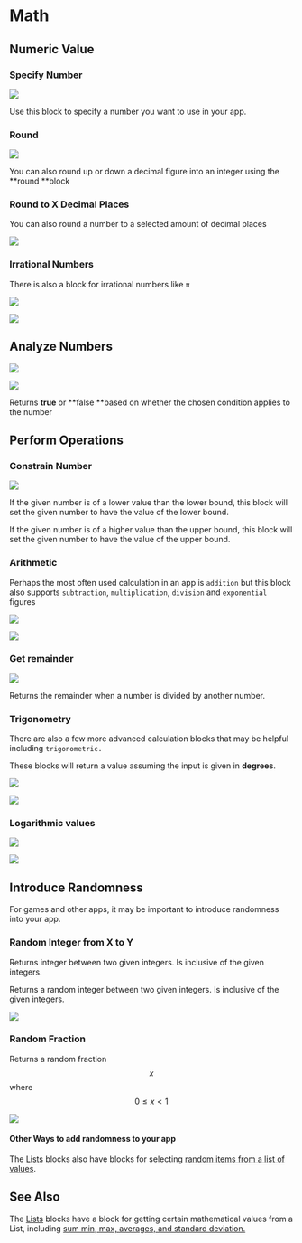 # Math

## Numeric Value

### Specify Number

![](.gitbook/assets/blocks-math-fig-2.png)

Use this block to specify a number you want to use in your app.

### Round

![](.gitbook/assets/screen-shot-2021-04-08-at-12.18.39-pm.png)

You can also round up or down a decimal figure into an integer using the **round **block

### Round to X Decimal Places

You can also round a number to a selected amount of decimal places

![](.gitbook/assets/screen-shot-2021-04-08-at-12.32.07-pm.png)

### Irrational Numbers

There is also a block for irrational numbers like `π`

![](.gitbook/assets/blocks-math-fig-5.png)

![](.gitbook/assets/screen-shot-2021-04-08-at-12.17.32-pm.png)

## Analyze Numbers

![](.gitbook/assets/blocks-math-fig-6.png)

![](.gitbook/assets/screen-shot-2021-04-08-at-12.24.55-pm.png)

Returns **true** or **false **based on whether the chosen condition applies to the number

## Perform Operations

### Constrain Number

![](<.gitbook/assets/image (189).png>)

If the given number is of a lower value than the lower bound, this block will set the given number to have the value of the lower bound.

If the given number is of a higher value than the upper bound, this block will set the given number to have the value of the upper bound.

### Arithmetic

Perhaps the most often used calculation in an app is `addition` but this block also supports `subtraction`, `multiplication`, `division` and `exponential` figures

![](.gitbook/assets/blocks-math-fig-7.png)

![](.gitbook/assets/screen-shot-2021-04-08-at-12.20.13-pm.png)

### Get remainder

![](.gitbook/assets/blocks-math-fig-9.png)

Returns the remainder when a number is divided by another number.

### Trigonometry

There are also a few more advanced calculation blocks that may be helpful including `trigonometric.`

These blocks will return a value assuming the input is given in **degrees**.

![](.gitbook/assets/blocks-math-fig-4.png)

![](.gitbook/assets/screen-shot-2021-04-08-at-12.21.27-pm.png)

### Logarithmic values

![](.gitbook/assets/blocks-math-fig-3.png)

![](.gitbook/assets/screen-shot-2021-04-08-at-12.21.56-pm.png)

###

## Introduce Randomness

For games and other apps, it may be important to introduce randomness into your app.



### Random Integer from X to Y

Returns integer between two given integers. Is inclusive of the given integers.

Returns a random integer between two given integers. Is inclusive of the given integers.

![](.gitbook/assets/blocks-math-fig-11.png)

### Random Fraction

Returns a random fraction $$x$$ where $$0 ≤ x < 1$$

![](.gitbook/assets/blocks-math-fig-12.png)

#### Other Ways to add randomness to your app

The [Lists](lists.md) blocks also have blocks for selecting [random items from a list of values](lists.md#sum-min-max-averages-standard-deviation-random-item).

## See Also

The [Lists](lists.md) blocks have a block for getting certain mathematical values from a List, including [sum min, max, averages, and standard deviation.](lists.md#sum-min-max-averages-standard-deviation-random-item)
